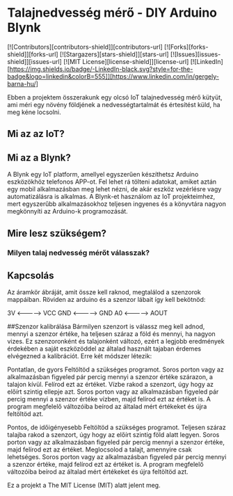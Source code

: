 # Talajnedvesség mérő - DIY Arduino Blynk
[![Contributors][contributors-shield]][contributors-url]
[![Forks][forks-shield]][forks-url]
[![Stargazers][stars-shield]][stars-url]
[![Issues][issues-shield]][issues-url]
[![MIT License][license-shield]][license-url]
[![LinkedIn][https://img.shields.io/badge/-LinkedIn-black.svg?style=for-the-badge&logo=linkedin&colorB=555]][https://www.linkedin.com/in/gergely-barna-hu/]

Ebben a projektem összerakunk egy olcsó IoT talajnedvesség mérő kütyüt, ami méri egy növény földjének a nedvességtartalmát és értesítést küld, ha meg kéne locsolni.

## Mi az az IoT?


## Mi az a Blynk?
A Blynk egy IoT platform, amellyel egyszerűen készíthetsz Arduino eszközökhöz telefonos APP-ot. Fel lehet rá tölteni adatokat, amiket aztán egy mobil alkalmazásban meg lehet nézni, de akár eszköz vezérlésre vagy automatizálásra is alkalmas.
A Blynk-et használom az IoT projekteimhez, mert egyszerűbb alkalmazásokhoz teljesen ingyenes és a könyvtára nagyon megkönnyíti az Arduino-k programozását.

## Mire lesz szükségem?


### Milyen talaj nedvesség mérőt válasszak?

## Kapcsolás
Az áramkör ábráját, amit össze kell raknod, megtalálod a szenzorok mappáiban.
Röviden az arduino és a szenzor lábait így kell bekötnöd:

3V    <----->   VCC
GND   <----->   GND
A0    <----->   AOUT

##Szenzor kalibrálása
Bármilyen szenzort is válassz meg kell adnod, mennyi a szenzor értéke, ha teljesen száraz a föld és mennyi, ha nagyon vizes. Ez szenzoronként és talajonként változó, ezért a legjobb eredmények érdekében a saját eszközöddel az általad használt tajaban érdemes elvégezned a kalibrációt. Erre két módszer létezik:

Pontatlan, de gyors
Feltöltöd a szükséges programot.
Soros porton vagy az alkalmazásban figyeled pár percig mennyi a szenzor értéke szárazon, a talajon kívül. Felírod ezt az értéket.
Vízbe rakod a szenzort, úgy hogy az előírt szintig ellepje azt.
Soros porton vagy az alkalmazásban figyeled pár percig mennyi a szenzor értéke vízben, majd felírod ezt az értéket is.
A program megfelelő változóiba beírod az általad mért értékeket és újra feltöltöd azt.

Pontos, de időigényesebb
Feltöltöd a szükséges programot.
Teljesen száraz talajba rakod a szenzort, úgy hogy az előírt szintig föld alatt legyen.
Soros porton vagy az alkalmazásban figyeled pár percig mennyi a szenzor értéke, majd felírod ezt az értéket.
Meglocsolod a talajt, amennyire csak lehetséges.
Soros porton vagy az alkalmazásban figyeled pár percig mennyi a szenzor értéke, majd felírod ezt az értéket is.
A program megfelelő változóiba beírod az általad mért értékeket és újra feltöltöd azt.


Ez a projekt a The MIT License (MIT) alatt jelent meg.
